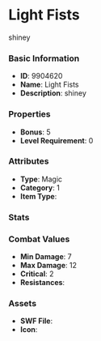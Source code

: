 # Light Fists

shiney

### Basic Information

- **ID**: 9904620
- **Name**: Light Fists
- **Description**: shiney

### Properties

- **Bonus**: 5
- **Level Requirement**: 0

### Attributes

- **Type**: Magic
- **Category**: 1
- **Item Type**: 

### Stats


### Combat Values

- **Min Damage**: 7
- **Max Damage**: 12
- **Critical**: 2
- **Resistances**: 

### Assets

- **SWF File**: 
- **Icon**: 

